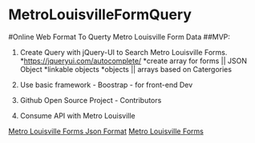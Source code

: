 # MetroLouisvilleFormQuery
#Online Web Format To Querty Metro Louisville Form Data
##MVP:
   1. Create Query with jQuery-UI to Search Metro Louisville Forms.
   *https://jqueryui.com/autocomplete/
   *create array for forms || JSON Object
   *linkable objects
   *objects || arrays based on Catergories
   2. Use basic framework - Boostrap - for front-end Dev

   3. Github Open Source Project - Contributors

   4. Consume API with Metro Louisville

   [Metro Louisville Forms Json Format](https://louisvilleky.gov/services/toolbox_forms.json?limit=0)
   [Metro Louisville Forms](https://data.louisvilleky.gov/dataset/louisville-metro-online-forms)
